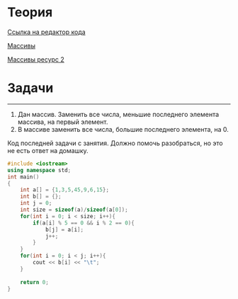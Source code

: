 # Теория

[Ссылка на редактор кода](https://www.onlinegdb.com/online_c++_compiler)

[Массивы](https://code-live.ru/post/cpp-arrays/)

[Массивы ресурс 2](https://metanit.com/cpp/tutorial/2.15.php)

# Задачи

---

1. Дан массив. Заменить все числа, меньшие последнего элемента массива, на первый элемент.
2. В массиве заменить все числа, большие последнего элемента, на 0.

Код последней задачи с занятия. Должно помочь разобраться, но это не есть ответ на домашку.

```c++
#include <iostream>
using namespace std;
int main()
{
    int a[] = {1,3,5,45,9,6,15};
    int b[] = {};
    int j = 0;
    int size = sizeof(a)/sizeof(a[0]);
    for(int i = 0; i < size; i++){
        if(a[i] % 5 == 0 && i % 2 == 0){
            b[j] = a[i];
            j++;
        }
    }
    for(int i = 0; i < j; i++){
        cout << b[i] << "\t";
    }
    
    return 0;
}
```
